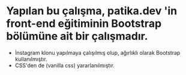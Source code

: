# Yapılan bu çalışma, patika.dev 'in front-end eğitiminin Bootstrap bölümüne ait bir çalışmadır.
- İnstagram klonu yapılmaya çalışılmış olup, ağırlıklı olarak Bootstrap kullanılmıştır. 
- CSS'den de (vanilla css) yararlanılmıştır.